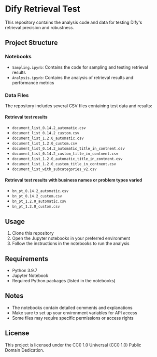 # Dify Retrieval Test

This repository contains the analysis code and data for testing Dify's retrieval precision and robustness.

## Project Structure

### Notebooks
- `Sampling.ipynb`: Contains the code for sampling and testing retrieval results
- `Analysis.ipynb`: Contains the analysis of retrieval results and performance metrics

### Data Files
The repository includes several CSV files containing test data and results:

#### Retrieval test results 
- `document_list_0.14.2_automatic.csv`
- `document_list_0.14.2_custom.csv`
- `document_list_1.2.0_automatic.csv`
- `document_list_1.2.0_custom.csv`
- `document_list_0.14.2_automatic_title_in_contnent.csv`
- `document_list_0.14.2_custom_title_in_contnent.csv`
- `document_list_1.2.0_automatic_title_in_contnent.csv`
- `document_list_1.2.0_custom_title_in_contnent.csv`
- `document_list_with_subcategories_v2.csv`

#### Retrieval test results with business names or problem types varied
- `bn_pt_0.14.2_automatic.csv`
- `bn_pt_0.14.2_custom.csv`
- `bn_pt_1.2.0_automatic.csv`
- `bn_pt_1.2.0_custom.csv`

## Usage

1. Clone this repository
2. Open the Jupyter notebooks in your preferred environment
3. Follow the instructions in the notebooks to run the analysis

## Requirements

- Python 3.9.7
- Jupyter Notebook
- Required Python packages (listed in the notebooks)

## Notes

- The notebooks contain detailed comments and explanations
- Make sure to set up your environment variables for API access
- Some files may require specific permissions or access rights

## License

This project is licensed under the CC0 1.0 Universal (CC0 1.0) Public Domain Dedication. 
